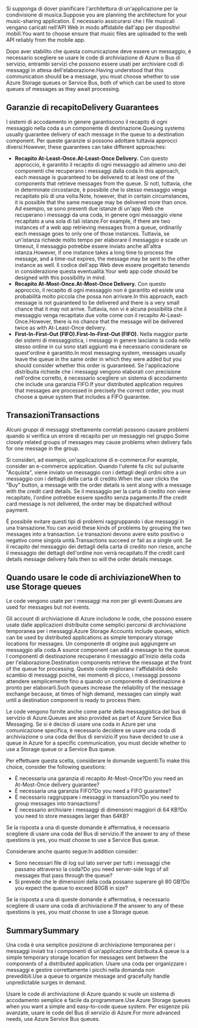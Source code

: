 <span data-ttu-id="7bab7-101">Si supponga di dover pianificare l'architettura di un'applicazione per la condivisione di musica.</span><span class="sxs-lookup"><span data-stu-id="7bab7-101">Suppose you are planning the architecture for your music-sharing application.</span></span> <span data-ttu-id="7bab7-102">È necessario assicurarsi che i file musicali vengano caricati nell'API Web in modo affidabile dall'app per dispositivi mobili.</span><span class="sxs-lookup"><span data-stu-id="7bab7-102">You want to choose ensure that music files are uploaded to the web API reliably from the mobile app.</span></span>

<span data-ttu-id="7bab7-103">Dopo aver stabilito che questa comunicazione deve essere un messaggio, è necessario scegliere se usare le code di archiviazione di Azure o Bus di servizio, entrambi servizi che possono essere usati per archiviare codi di messaggi in attesa dell'elaborazione.</span><span class="sxs-lookup"><span data-stu-id="7bab7-103">Having understood that this communication should be a message, you must choose whether to use Azure Storage queues or Service Bus, both of which can be used to store queues of messages as they await processing.</span></span>

## <a name="delivery-guarantees"></a><span data-ttu-id="7bab7-104">Garanzie di recapito</span><span class="sxs-lookup"><span data-stu-id="7bab7-104">Delivery Guarantees</span></span>

<span data-ttu-id="7bab7-105">I sistemi di accodamento in genere garantiscono il recapito di ogni messaggio nella coda a un componente di destinazione.</span><span class="sxs-lookup"><span data-stu-id="7bab7-105">Queuing systems usually guarantee delivery of each message in the queue to a destination component.</span></span> <span data-ttu-id="7bab7-106">Per queste garanzie si possono adottare tuttavia approcci diversi:</span><span class="sxs-lookup"><span data-stu-id="7bab7-106">However, these guarantees can take different approaches:</span></span>

- <span data-ttu-id="7bab7-107">**Recapito At-Least-Once.**</span><span class="sxs-lookup"><span data-stu-id="7bab7-107">**At-Least-Once Delivery.**</span></span> <span data-ttu-id="7bab7-108">Con questo approccio, è garantito il recapito di ogni messaggio ad almeno uno dei componenti che recuperano i messaggi dalla coda.</span><span class="sxs-lookup"><span data-stu-id="7bab7-108">In this approach, each message is guaranteed to be delivered to at least one of the components that retrieve messages from the queue.</span></span> <span data-ttu-id="7bab7-109">Si noti, tuttavia, che in determinate circostanze, è possibile che lo stesso messaggio venga recapitato più di una volta.</span><span class="sxs-lookup"><span data-stu-id="7bab7-109">Note, however, that in certain circumstances, it is possible that the same message may be delivered more than once.</span></span> <span data-ttu-id="7bab7-110">Ad esempio, se sono presenti due istanze di un'app Web che recuperano i messaggi da una coda, in genere ogni messaggio viene recapitato a una sola di tali istanze.</span><span class="sxs-lookup"><span data-stu-id="7bab7-110">For example, if there are two instances of a web app retrieving messages from a queue, ordinarily each message goes to only one of those instances.</span></span> <span data-ttu-id="7bab7-111">Tuttavia, se un'istanza richiede molto tempo per elaborare il messaggio e scade un timeout, il messaggio potrebbe essere inviato anche all'altra istanza.</span><span class="sxs-lookup"><span data-stu-id="7bab7-111">However, if one instance takes a long time to process the message, and a time-out expires, the message may be sent to the other instance as well.</span></span> <span data-ttu-id="7bab7-112">Il codice dell'app Web deve essere progettato tenendo in considerazione questa eventualità.</span><span class="sxs-lookup"><span data-stu-id="7bab7-112">Your web app code should be designed with this possibility in mind.</span></span>
- <span data-ttu-id="7bab7-113">**Recapito At-Most-Once.**</span><span class="sxs-lookup"><span data-stu-id="7bab7-113">**At-Most-Once Delivery.**</span></span> <span data-ttu-id="7bab7-114">Con questo approccio, il recapito di ogni messaggio non è garantito ed esiste una probabilità molto piccola che possa non arrivare.</span><span class="sxs-lookup"><span data-stu-id="7bab7-114">In this approach, each message is not guaranteed to be delivered and there is a very small chance that it may not arrive.</span></span> <span data-ttu-id="7bab7-115">Tuttavia, non vi è alcuna possibilità che il messaggio venga recapitato due volte come con il recapito At-Least-Once.</span><span class="sxs-lookup"><span data-stu-id="7bab7-115">However, there is no chance that the message will be delivered twice as with At-Least-Once delivery.</span></span>
- <span data-ttu-id="7bab7-116">**First-In-First-Out (FIFO).**</span><span class="sxs-lookup"><span data-stu-id="7bab7-116">**First-In-First-Out (FIFO).**</span></span> <span data-ttu-id="7bab7-117">Nella maggior parte dei sistemi di messaggistica, i messaggi in genere lasciano la coda nello stesso ordine in cui sono stati aggiunti ma è necessario considerare se quest'ordine è garantito.</span><span class="sxs-lookup"><span data-stu-id="7bab7-117">In most messaging system, messages usually leave the queue in the same order in which they were added but you should consider whether this order is guaranteed.</span></span> <span data-ttu-id="7bab7-118">Se l'applicazione distribuita richiede che i messaggi vengono elaborati con precisione nell'ordine corretto, è necessario scegliere un sistema di accodamento che include una garanzia FIFO.</span><span class="sxs-lookup"><span data-stu-id="7bab7-118">If your distributed application requires that messages are processed in precisely the correct order, you must choose a queue system that includes a FIFO guarantee.</span></span>

## <a name="transactions"></a><span data-ttu-id="7bab7-119">Transazioni</span><span class="sxs-lookup"><span data-stu-id="7bab7-119">Transactions</span></span>

<span data-ttu-id="7bab7-120">Alcuni gruppi di messaggi strettamente correlati possono causare problemi quando si verifica un errore di recapito per un messaggio nel gruppo.</span><span class="sxs-lookup"><span data-stu-id="7bab7-120">Some closely related groups of messages may cause problems when delivery fails for one message in the group.</span></span>

<span data-ttu-id="7bab7-121">Si consideri, ad esempio, un'applicazione di e-commerce.</span><span class="sxs-lookup"><span data-stu-id="7bab7-121">For example, consider an e-commerce application.</span></span> <span data-ttu-id="7bab7-122">Quando l'utente fa clic sul pulsante "Acquista", viene inviato un messaggio con i dettagli degli ordini oltre a un messaggio con i dettagli della carta di credito.</span><span class="sxs-lookup"><span data-stu-id="7bab7-122">When the user clicks the "Buy" button, a message with the order details is sent along with a message with the credit card details.</span></span> <span data-ttu-id="7bab7-123">Se il messaggio per la carta di credito non viene recapitato, l'ordine potrebbe essere spedito senza pagamento.</span><span class="sxs-lookup"><span data-stu-id="7bab7-123">If the credit card message is not delivered, the order may be dispatched without payment.</span></span>

<span data-ttu-id="7bab7-124">È possibile evitare questi tipi di problemi raggruppando i due messaggi in una transazione.</span><span class="sxs-lookup"><span data-stu-id="7bab7-124">You can avoid these kinds of problems by grouping the two messages into a transaction.</span></span> <span data-ttu-id="7bab7-125">Le transazioni devono avere esito positivo o negativo come singola unità.</span><span class="sxs-lookup"><span data-stu-id="7bab7-125">Transactions succeed or fail as a single unit.</span></span> <span data-ttu-id="7bab7-126">Se il recapito del messaggio dei dettagli della carta di credito non riesce, anche il messaggio dei dettagli dell'ordine non verrà recapitato.</span><span class="sxs-lookup"><span data-stu-id="7bab7-126">If the credit card details message delivery fails then so will the order details message.</span></span>

## <a name="when-to-use-storage-queues"></a><span data-ttu-id="7bab7-127">Quando usare le code di archiviazione</span><span class="sxs-lookup"><span data-stu-id="7bab7-127">When to use Storage queues</span></span>

<span data-ttu-id="7bab7-128">Le code vengono usate per i messaggi ma non per gli eventi.</span><span class="sxs-lookup"><span data-stu-id="7bab7-128">Queues are used for messages but not events.</span></span>

<span data-ttu-id="7bab7-129">Gli account di archiviazione di Azure includono le code, che possono essere usate dalle applicazioni distribuite come semplici percorsi di archiviazione temporanea per i messaggi.</span><span class="sxs-lookup"><span data-stu-id="7bab7-129">Azure Storage Accounts include queues, which can be used by distributed applications as simple temporary storage locations for messages.</span></span> <span data-ttu-id="7bab7-130">Un componente di origine può aggiungere un messaggio alla coda.</span><span class="sxs-lookup"><span data-stu-id="7bab7-130">A source component can add a message to the queue.</span></span> <span data-ttu-id="7bab7-131">I componenti di destinazione recuperano il messaggio all'inizio della coda per l'elaborazione.</span><span class="sxs-lookup"><span data-stu-id="7bab7-131">Destination components retrieve the message at the front of the queue for processing.</span></span> <span data-ttu-id="7bab7-132">Queste code migliorano l'affidabilità dello scambio di messaggi poiché, nei momenti di picco, i messaggi possono attendere semplicemente fino a quando un componente di destinazione è pronto per elaborarli.</span><span class="sxs-lookup"><span data-stu-id="7bab7-132">Such queues increase the reliability of the message exchange because, at times of high demand, messages can simply wait until a destination component is ready to process them.</span></span>

<span data-ttu-id="7bab7-133">Le code vengono fornite anche come parte della messaggistica del bus di servizio di Azure.</span><span class="sxs-lookup"><span data-stu-id="7bab7-133">Queues are also provided as part of Azure Service Bus Messaging.</span></span> <span data-ttu-id="7bab7-134">Se si è deciso di usare una coda in Azure per una comunicazione specifica, è necessario decidere se usare una coda di archiviazione o una coda del Bus di servizio.</span><span class="sxs-lookup"><span data-stu-id="7bab7-134">If you have decided to use a queue in Azure for a specific communication, you must decide whether to use a Storage queue or a Service Bus queue.</span></span>

<span data-ttu-id="7bab7-135">Per effettuare questa scelta, considerare le domande seguenti:</span><span class="sxs-lookup"><span data-stu-id="7bab7-135">To make this choice, consider the following questions:</span></span>

- <span data-ttu-id="7bab7-136">È necessaria una garanzia di recapito At-Most-Once?</span><span class="sxs-lookup"><span data-stu-id="7bab7-136">Do you need an At-Most-Once delivery guarantee?</span></span>
- <span data-ttu-id="7bab7-137">È necessaria una garanzia FIFO?</span><span class="sxs-lookup"><span data-stu-id="7bab7-137">Do you need a FIFO guarantee?</span></span>
- <span data-ttu-id="7bab7-138">È necessario raggruppare i messaggi in transazioni?</span><span class="sxs-lookup"><span data-stu-id="7bab7-138">Do you need to group messages into transactions?</span></span>
- <span data-ttu-id="7bab7-139">È necessario archiviare i messaggi di dimensioni maggiori di 64 KB?</span><span class="sxs-lookup"><span data-stu-id="7bab7-139">Do you need to store messages larger than 64KB?</span></span>

<span data-ttu-id="7bab7-140">Se la risposta a una di queste domande è affermativa, è necessario scegliere di usare una coda del Bus di servizio.</span><span class="sxs-lookup"><span data-stu-id="7bab7-140">If the answer to any of these questions is yes, you must choose to use a Service Bus queue.</span></span>

<span data-ttu-id="7bab7-141">Considerare anche quanto segue:</span><span class="sxs-lookup"><span data-stu-id="7bab7-141">In addition consider:</span></span>

- <span data-ttu-id="7bab7-142">Sono necessari file di log sul lato server per tutti i messaggi che passano attraverso la coda?</span><span class="sxs-lookup"><span data-stu-id="7bab7-142">Do you need server-side logs of all messages that pass through the queue?</span></span>
- <span data-ttu-id="7bab7-143">Si prevede che le dimensioni della coda possano superare gli 80 GB?</span><span class="sxs-lookup"><span data-stu-id="7bab7-143">Do you expect the queue to exceed 80GB in size?</span></span>

<span data-ttu-id="7bab7-144">Se la risposta a una di queste domande è affermativa, è necessario scegliere di usare una coda di archiviazione.</span><span class="sxs-lookup"><span data-stu-id="7bab7-144">If the answer to any of these questions is yes, you must choose to use a Storage queue.</span></span>

## <a name="summary"></a><span data-ttu-id="7bab7-145">Summary</span><span class="sxs-lookup"><span data-stu-id="7bab7-145">Summary</span></span>

<span data-ttu-id="7bab7-146">Una coda è una semplice posizione di archiviazione temporanea per i messaggi inviati tra i componenti di un'applicazione distribuita.</span><span class="sxs-lookup"><span data-stu-id="7bab7-146">A queue is a simple temporary storage location for messages sent between the components of a distributed application.</span></span> <span data-ttu-id="7bab7-147">Usare una coda per organizzare i messaggi e gestire correttamente i picchi nella domanda non prevedibili.</span><span class="sxs-lookup"><span data-stu-id="7bab7-147">Use a queue to organize message and gracefully handle unpredictable surges in demand.</span></span>

<span data-ttu-id="7bab7-148">Usare le code di archiviazione di Azure quando si vuole un sistema di accodamento semplice e facile da programmare.</span><span class="sxs-lookup"><span data-stu-id="7bab7-148">Use Azure Storage queues when you want a simple and easy-to-code queue system.</span></span> <span data-ttu-id="7bab7-149">Per esigenze più avanzate, usare le code del Bus di servizio di Azure.</span><span class="sxs-lookup"><span data-stu-id="7bab7-149">For more advanced needs, use Azure Service Bus queues.</span></span>